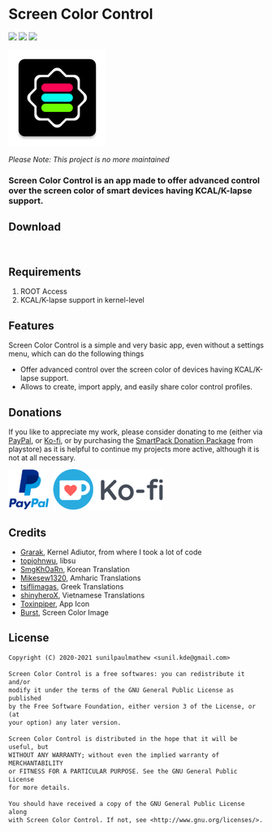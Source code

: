 # Screen Color Control

[![](https://img.shields.io/badge/Screen%20Color%20Control-v3.2-green)](https://play.google.com/store/apps/details?id=com.smartpack.colorcontrol)
![](https://img.shields.io/github/contributors/smartpack/ScreenColorControl)
![](https://img.shields.io/github/license/smartpack/ScreenColorControl)

![](app/src/main/res/mipmap-xxxhdpi/ic_launcher.png)

*Please Note: This project is no more maintained*

### Screen Color Control is an app made to offer advanced control over the screen color of smart devices having KCAL/K-lapse support.

## Download
[<img src="https://play.google.com/intl/en_us/badges/images/generic/en-play-badge.png"
     alt=""
     height="80">](https://play.google.com/store/apps/details?id=com.smartpack.colorcontrol)
[<img src="https://i.ibb.co/q0mdc4Z/get-it-on-github.png"
     alt=""
     height="80">](https://github.com/SmartPack/ScreenColorControl/raw/master/release/com.smartpack.colorcontrol.apk)

## Requirements
1. ROOT Access
2. KCAL/K-lapse support in kernel-level

## Features
Screen Color Control is a simple and very basic app, even without a settings menu, which can do the following things
* Offer advanced control over the screen color of devices having KCAL/K-lapse support.
* Allows to create, import apply, and easily share color control profiles.

## Donations
If you like to appreciate my work, please consider donating to me (either via [PayPal](https://www.paypal.me/menacherry/), or [Ko-fi](https://ko-fi.com/sunilpaulmathew/), or by purchasing the [SmartPack Donation Package](https://play.google.com/store/apps/details?id=com.smartpack.donate) from playstore) as it is helpful to continue my projects more active, although it is not at all necessary.

[<img src="https://raw.githubusercontent.com/SmartPack/SmartPack.github.io/master/asset/pic005.png"
     alt=""
     height="80">](https://www.paypal.me/menacherry/)
[<img src="https://play.google.com/intl/en_us/badges/images/generic/en-play-badge.png"
     alt=""
     height="80">](https://play.google.com/store/apps/details?id=com.smartpack.donate)
[<img src="https://raw.githubusercontent.com/SmartPack/SmartPack.github.io/master/asset/pic010.png"
     alt=""
     height="80">](https://ko-fi.com/sunilpaulmathew/)

## Credits
* [Grarak](https://github.com/Grarak/), Kernel Adiutor, from where I took a lot of code
* [topjohnwu](https://github.com/topjohnwu), libsu
* [SmgKhOaRn](https://github.com/SmgKhOaRn), Korean Translation
* [Mikesew1320](https://github.com/Mikesew1320), Amharic Translations
* [tsiflimagas](https://github.com/tsiflimagas), Greek Translations
* [shinyheroX](https://github.com/shinyheroX), Vietnamese Translations
* [Toxinpiper](https://t.me/toxinpiper), App Icon
* [Burst](https://burst.shopify.com/photos/child-picking-dandelions-in-field?q=child+picking), Screen Color Image

## License

    Copyright (C) 2020-2021 sunilpaulmathew <sunil.kde@gmail.com>

    Screen Color Control is a free softwares: you can redistribute it and/or
    modify it under the terms of the GNU General Public License as published
    by the Free Software Foundation, either version 3 of the License, or (at
    your option) any later version.

    Screen Color Control is distributed in the hope that it will be useful, but
    WITHOUT ANY WARRANTY; without even the implied warranty of MERCHANTABILITY
    or FITNESS FOR A PARTICULAR PURPOSE. See the GNU General Public License
    for more details.

    You should have received a copy of the GNU General Public License along
    with Screen Color Control. If not, see <http://www.gnu.org/licenses/>.